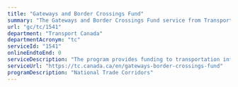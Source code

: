 ```yaml
---
title: "Gateways and Border Crossings Fund"
summary: "The Gateways and Border Crossings Fund service from Transport Canada is not available end-to-end online, according to the GC Service Inventory."
url: "gc/tc/1541"
department: "Transport Canada"
departmentAcronym: "tc"
serviceId: "1541"
onlineEndtoEnd: 0
serviceDescription: "The program provides funding to transportation infrastructure projects (roads, transit, railway, airport, marine port and Intelligence Transportation Systems) and other initiatives to develop and exploit Canada's strategic gateways, trade corridors and border crossings, and to better integrate the national transportation system."
serviceUrl: "https://tc.canada.ca/en/gateways-border-crossings-fund"
programDescription: "National Trade Corridors"
---
```

